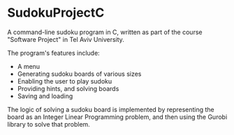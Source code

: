 # SudokuProjectC
A command-line sudoku program in C, written as part of the course "Software Project" in Tel Aviv University.

The program's features include:
- A menu
- Generating sudoku boards of various sizes
- Enabling the user to play sudoku
- Providing hints, and solving boards
- Saving and loading

The logic of solving a sudoku board is implemented by representing the board as an Integer Linear Programming problem, and then using the Gurobi library to solve that problem.
